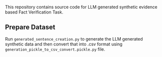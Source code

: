 This repository contains source code for LLM generated synthetic evidence based Fact Verification Task.

## Prepare Dataset
Run `generated_sentence_creation.py` to generate the LLM generated synthetic data and then convert that into .csv format using `generation_pickle_to_csv_convert.pickle.py` file.

